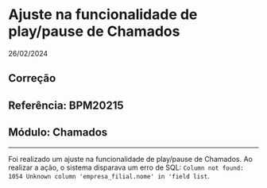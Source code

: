 # Ajuste na funcionalidade de play/pause de Chamados
26/02/2024
## Correção
## Referência: BPM20215
## Módulo: Chamados
***

Foi realizado um ajuste na funcionalidade de play/pause de Chamados. Ao realizar a ação, o sistema disparava um erro de SQL: `Column not found: 1054 Unknown column 'empresa_filial.nome' in 'field list`.